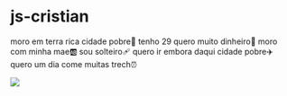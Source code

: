 # js-cristian
moro em terra rica cidade pobre💸
tenho 29 quero muito dinheiro🚡
moro com minha mae🆎
sou solteiro🩹
quero ir embora daqui cidade pobre✈️
quero um dia come muitas trech⏰

![](https://media1.tenor.com/m/TAspjagIOtEAAAAC/bad-mood-sad.gif)
